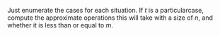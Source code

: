 Just enumerate the cases for each situation. If *t* is a particularcase, compute the approximate operations this will take with a size of *n*, and whether it is less than or equal to *m*. 